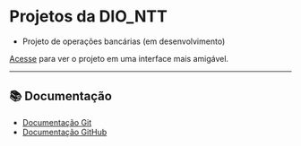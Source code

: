 # Projetos da DIO_NTT

- Projeto de operações bancárias (em desenvolvimento)

[Acesse](https://deploys.streamlit.app/) para ver o projeto em uma interface mais amigável.

---

## 📚 Documentação

- [Documentação Git](https://git-scm.com/doc)
- [Documentação GitHub](https://docs.github.com/)



